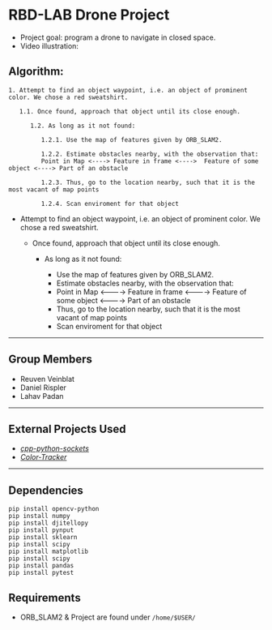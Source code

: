# RBD-LAB Drone Project
- Project goal: program a drone to navigate in closed space.
- Video illustration: 

## Algorithm:
```
1. Attempt to find an object waypoint, i.e. an object of prominent color. We chose a red sweatshirt.

   1.1. Once found, approach that object until its close enough.
      
      1.2. As long as it not found: 
      
         1.2.1. Use the map of features given by ORB_SLAM2. 

         1.2.2. Estimate obstacles nearby, with the observation that:
         Point in Map <----> Feature in frame <---->  Feature of some object <----> Part of an obstacle

         1.2.3. Thus, go to the location nearby, such that it is the most vacant of map points

         1.2.4. Scan enviroment for that object
```

* Attempt to find an object waypoint, i.e. an object of prominent color. We chose a red sweatshirt.

    * Once found, approach that object until its close enough.
        * As long as it not found:
         
            * Use the map of features given by ORB_SLAM2. 
            * Estimate obstacles nearby, with the observation that: 
            - Point in Map <----> Feature in frame <---->  Feature of some object <----> Part of an obstacle
            * Thus, go to the location nearby, such that it is the most vacant of map points
            * Scan enviroment for that object

---
## Group Members
- Reuven Veinblat
- Daniel Rispler
- Lahav Padan
---
## External Projects Used
- [_cpp-python-sockets_](https://github.com/johnathanchiu/cpp-python-sockets)
- [_Color-Tracker_](https://github.com/gaborvecsei/Color-Tracker)
---
## Dependencies
```
pip install opencv-python
pip install numpy
pip install djitellopy
pip install pynput
pip install sklearn
pip install scipy
pip install matplotlib
pip install scipy
pip install pandas
pip install pytest
```

## Requirements
- ORB_SLAM2 & Project are found under ```/home/$USER/```

